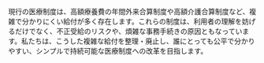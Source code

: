 現行の医療制度は、高額療養費の年間外来合算制度や高額介護合算制度など、複雑で分かりにくい給付が多く存在します。これらの制度は、利用者の理解を妨げるだけでなく、不正受給のリスクや、煩雑な事務手続きの原因ともなっています。私たちは、こうした複雑な給付を整理・廃止し、誰にとっても公平で分かりやすい、シンプルで持続可能な医療制度への改革を目指します。